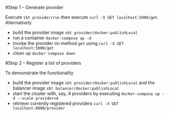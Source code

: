 
#Step 1 – Generate provider

Execute `sbt provider/run` then execute `curl -X GET localhost:5000/get`. Alternatively 
- build the provider image `sbt provider/docker:publishLocal`
- run a container `docker-compose up -d`
- invoke the provider on method `get` using `curl -X GET localhost:5000/get`
- clean up `docker-compose down`

#Step 2 – Register a list of providers

To demonstrate the functionality
- build the provider image `sbt provider/docker:publishLocal` and the balancer image
`sbt balancer/docker:publishLocal`
- start the cluster with, say, 4 providers by executing `docker-compose up -d --scale provider=4`
- retrieve currently registered providers `curl -X GET localhost:8080/provider`